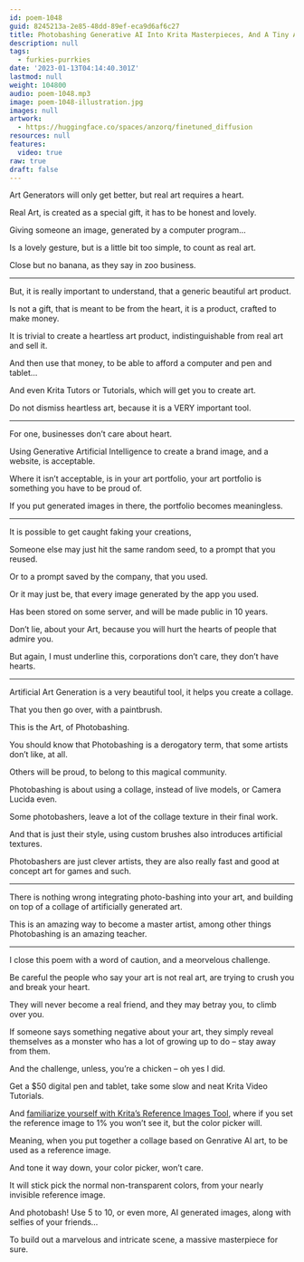 ```yaml
---
id: poem-1048
guid: 8245213a-2e85-48dd-89ef-eca9d6af6c27
title: Photobashing Generative AI Into Krita Masterpieces, And A Tiny Art Challenge
description: null
tags:
  - furkies-purrkies
date: '2023-01-13T04:14:40.301Z'
lastmod: null
weight: 104800
audio: poem-1048.mp3
image: poem-1048-illustration.jpg
images: null
artwork:
  - https://huggingface.co/spaces/anzorq/finetuned_diffusion
resources: null
features:
  video: true
raw: true
draft: false
---
```


Art Generators will only get better,
but real art requires a heart.

Real Art, is created as a special gift,
it has to be honest and lovely.

Giving someone an image,
generated by a computer program…

Is a lovely gesture, but is a little bit too simple,
to count as real art.

Close but no banana,
as they say in zoo business.

---

But, it is really important to understand,
that a generic beautiful art product.

Is not a gift, that is meant to be from the heart,
it is a product, crafted to make money.

It is trivial to create a heartless art product,
indistinguishable from real art and sell it.

And then use that money,
to be able to afford a computer and pen and tablet…

And even Krita Tutors or Tutorials,
which will get you to create art.

Do not dismiss heartless art,
because it is a VERY important tool.

---

For one,
businesses don’t care about heart.

Using Generative Artificial Intelligence
to create a brand image, and a website, is acceptable.

Where it isn’t acceptable, is in your art portfolio,
your art portfolio is something you have to be proud of.

If you put generated images in there,
the portfolio becomes meaningless.

---

It is possible to get caught faking your creations,

Someone else may just hit the same random seed,
to a prompt that you reused.

Or to a prompt saved by the company,
that you used.

Or it may just be,
that every image generated by the app you used.

Has been stored on some server,
and will be made public in 10 years.

Don’t lie, about your Art,
because you will hurt the hearts of people that admire you.

But again, I must underline this,
corporations don’t care, they don’t have hearts.

---

Artificial Art Generation is a very beautiful tool,
it helps you create a collage.

That you then go over,
with a paintbrush.

This is the Art,
of Photobashing.

You should know that Photobashing is a derogatory term,
that some artists don’t like, at all.

Others will be proud,
to belong to this magical community.

Photobashing is about using a collage,
instead of live models, or Camera Lucida even.

Some photobashers,
leave a lot of the collage texture in their final work.

And that is just their style,
using custom brushes also introduces artificial textures.

Photobashers are just clever artists,
they are also really fast and good at concept art for games and such.

---

There is nothing wrong integrating photo-bashing into your art,
and building on top of a collage of artificially generated art.

This is an amazing way to become a master artist,
among other things Photobashing is an amazing teacher.

---

I close this poem with a word of caution,
and a meorvelous challenge.

Be careful the people who say your art is not real art,
are trying to crush you and break your heart.

They will never become a real friend,
and they may betray you, to climb over you.

If someone says something negative about your art,
they simply reveal themselves as a monster who has a lot of growing up to do – stay away from them.

And the challenge, unless,
you’re a chicken – oh yes I did.

Get a $50 digital pen and tablet,
take some slow and neat Krita Video Tutorials.

And [familiarize yourself with Krita’s Reference Images Tool][1],
where if you set the reference image to 1% you won’t see it, but the color picker will.

Meaning, when you put together a collage based on Genrative AI art,
to be used as a reference image.

And tone it way down,
your color picker, won’t care.

It will stick pick the normal non-transparent colors,
from your nearly invisible reference image.

And photobash! Use 5 to 10, or even more, AI generated images,
along with selfies of your friends…

To build out a marvelous and intricate scene,
a massive masterpiece for sure.

[1]: https://www.youtube.com/watch?v=0uCH2z_zLmc
